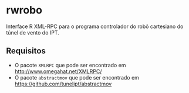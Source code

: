 # rwrobo


Interface R XML-RPC para o  programa controlador do robô cartesiano do 
túnel de vento do IPT. 

## Requisitos

 * O pacote `XMLRPC` que pode ser encontrado em http://www.omegahat.net/XMLRPC/
 * O pacote `abstractmov` que pode ser encontrado em https://github.com/tunelipt/abstractmov

 


